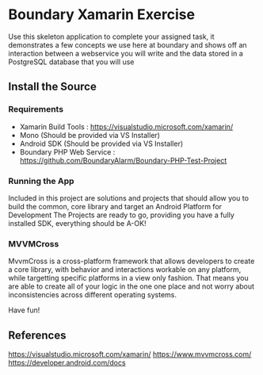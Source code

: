 # Boundary Xamarin Exercise 
  
Use this skeleton application to complete your assigned task, it demonstrates a few concepts we use here at boundary and shows off an interaction between a webservice you will write and the data stored in a PostgreSQL database that you will use
   
## Install the Source  
  
### Requirements

 - Xamarin Build Tools : https://visualstudio.microsoft.com/xamarin/
 - Mono (Should be provided via VS Installer)
 - Android SDK (Should be provided via VS Installer)
 - Boundary PHP Web Service : https://github.com/BoundaryAlarm/Boundary-PHP-Test-Project

### Running the App

Included in this project are solutions and projects that should allow you to build the common, core library and target an Android Platform for Development
The Projects are ready to go, providing you have a fully installed SDK, everything should be A-OK!

### MVVMCross

MvvmCross is a cross-platform framework that allows developers to create a core library, with behavior and interactions workable on any platform, while targetting specific platforms in a view only fashion.
That means you are able to create all of your logic in the one one place and not worry about inconsistencies across different operating systems.

Have fun!

## References
https://visualstudio.microsoft.com/xamarin/
https://www.mvvmcross.com/
https://developer.android.com/docs